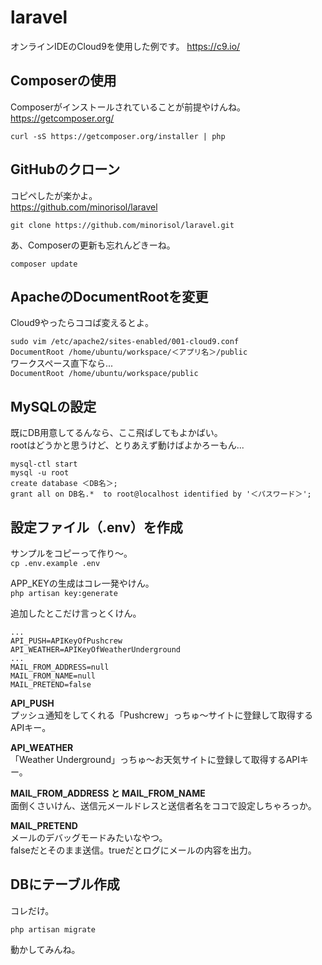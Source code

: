 # laravel

オンラインIDEのCloud9を使用した例です。
<https://c9.io/>

## Composerの使用

Composerがインストールされていることが前提やけんね。  
<https://getcomposer.org/>

`curl -sS https://getcomposer.org/installer | php`

## GitHubのクローン

コピペしたが楽かよ。  
<https://github.com/minorisol/laravel>

`git clone https://github.com/minorisol/laravel.git`

あ、Composerの更新も忘れんどきーね。

`composer update`

## ApacheのDocumentRootを変更

Cloud9やったらココば変えるとよ。

`sudo vim /etc/apache2/sites-enabled/001-cloud9.conf`  
`DocumentRoot /home/ubuntu/workspace/＜アプリ名＞/public`  
ワークスペース直下なら...  
`DocumentRoot /home/ubuntu/workspace/public`  

## MySQLの設定

既にDB用意してるんなら、ここ飛ばしてもよかばい。  
rootはどうかと思うけど、とりあえず動けばよかろーもん...

```html:command
mysql-ctl start  
mysql -u root  
create database ＜DB名＞;  
grant all on DB名.*  to root@localhost identified by '＜パスワード＞';
```

## 設定ファイル（.env）を作成

サンプルをコピーって作り～。  
`cp .env.example .env`

APP_KEYの生成はコレ一発やけん。  
`php artisan key:generate`

追加したとこだけ言っとくけん。


```html:command
...  
API_PUSH=APIKeyOfPushcrew  
API_WEATHER=APIKeyOfWeatherUnderground  
...  
MAIL_FROM_ADDRESS=null  
MAIL_FROM_NAME=null  
MAIL_PRETEND=false
```

**API_PUSH**  
プッシュ通知をしてくれる「Pushcrew」っちゅ～サイトに登録して取得するAPIキー。

**API_WEATHER**  
「Weather Underground」っちゅ～お天気サイトに登録して取得するAPIキー。

**MAIL_FROM_ADDRESS と MAIL_FROM_NAME**  
面倒くさいけん、送信元メールドレスと送信者名をココで設定しちゃろっか。

**MAIL_PRETEND**  
メールのデバッグモードみたいなやつ。  
falseだとそのまま送信。trueだとログにメールの内容を出力。

## DBにテーブル作成

コレだけ。

`php artisan migrate`

動かしてみんね。